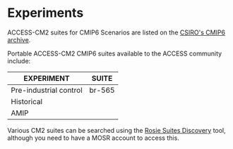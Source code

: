 # Experiments

ACCESS-CM2 suites for CMIP6 Scenarios are listed on the [CSIRO's CMIP6 archive](https://confluence.csiro.au/display/ACCESS/CMIP6+Archive+-+ACCESS-CM2). 

Portable ACCESS-CM2 CMIP6 suites available to the ACCESS community include: 


   | EXPERIMENT                     | SUITE         |
   | ------------------------------ | ------------- |
   | Pre-industrial control         | br-565        |
   | Historical                     |               |
   | AMIP                           |               |

Various CM2 suites can be searched using the [Rosie Suites Discovery](https://code.metoffice.gov.uk/rosie/u/search?s=access+cm2) tool, although you need to have a MOSR account to access this.
